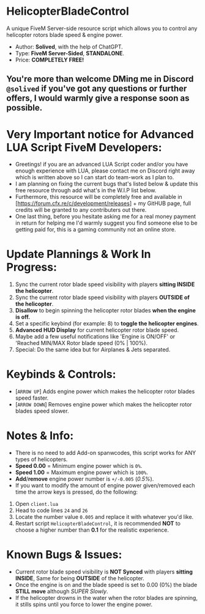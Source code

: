 # HelicopterBladeControl
A unique FiveM Server-side resource script which allows you to control any helicopter rotors blade speed &amp; engine power.
- Author: **Solived**, with the help of ChatGPT.
- Type: **FiveM Server-Sided**, **STANDALONE**.
- Price: **COMPLETELY FREE!**

## You're more than welcome DMing me in Discord `@solived` if you've got any questions or further offers, I would warmly give a response soon as possible.

# Very Important notice for **Advanced LUA Script FiveM Developers**:
- Greetings! if you are an advanced LUA Script coder and/or you have enough experience with LUA, please contact me on Discord right away which is written above so I can start do team-work as I plan to.
- I am planning on fixing the current bugs that's listed below & update this free resource through add what's in the W.I.P list below.
- Furthermore, this resource will be completely free and available in [https://forum.cfx.re/c/development/releases] + my GitHUB page, full credits will be granted to any contributers out there.
- One last thing, before you hesitate asking me for a real money payment in return for helping me I'd warmly suggest you find someone else to be getting paid for, this is a gaming community not an online store.

# Update Plannings & Work In Progress:
1. Sync the current rotor blade speed visibility with players **sitting INSIDE the helicopter**.
2. Sync the current rotor blade speed visibility with players **OUTSIDE of the helicopter**.
3. **Disallow** to begin spinning the helicopter rotor blades **when the engine is off.**
4. Set a specific keybind (for example: 8) to **toggle the helicopter engines**.
5. **Advanced HUD Display** for current helicopter rotor blade speed.
6. Maybe add a few useful notifications like 'Engine is ON/OFF' or 'Reached MIN/MAX Rotor blade speed (0% | 100%).
7. Special: Do the same idea but for Airplanes & Jets separated.

# Keybinds & Controls:
- [`ARROW UP`] Adds engine power which makes the helicopter rotor blades speed faster.
- [`ARROW DOWN`] Removes engine power which makes the helicopter rotor blades speed slower.

# Notes & Info:
- There is no need to add Add-on spanwcodes, this script works for ANY types of helicopters.
- **Speed 0.00** = Minimum engine power which is `0%`.
- **Speed 1.00** = Maximum engine power which is `100%`.
- **Add**/**remove** engine power number is `+/-0.005` (_0.5%_).
- If you want to modify the amount of engine power given/removed each time the arrow keys is pressed, do the following:
1. Open `client.lua`
2. Head to code lines `24` and `26`
3. Locate the number value `0.005` and replace it with whatever you'd like.
4. Restart script `HelicopterBladeControl`, it is recommended **NOT** to choose a higher number than **0.1** for the realistic experience.

# Known Bugs & Issues:
- Current rotor blade speed visibility is **NOT Synced** with players **sitting INSIDE**, Same for being **OUTSIDE** of the helicopter.
- Once the engine is on and the blade speed is set to 0.00 (0%) the blade **STILL move** although _SUPER Slowly_.
- If the helicopter drowns in the water when the rotor blades are spinning, it stills spins until you force to lower the engine power.
